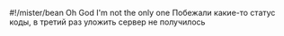 #!/mister/bean
Oh God I'm not the only one
Побежали какие-то статус коды, в третий раз уложить сервер не получилось
